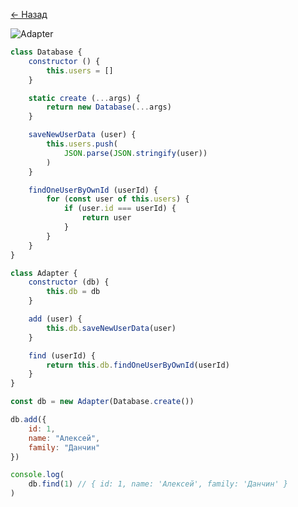 [← Назад](/README.md "Вернуться на главную страницу")

![Adapter](https://hsto.org/getpro/habr/post_images/4ae/931/8d8/4ae9318d8b986cf4efada94b9de54761.jpg)

```javascript
class Database {
	constructor () {
		this.users = []
	}

	static create (...args) {
		return new Database(...args)
	}

	saveNewUserData (user) {
		this.users.push(
			JSON.parse(JSON.stringify(user))
		)
	}

	findOneUserByOwnId (userId) {
		for (const user of this.users) {
			if (user.id === userId) {
				return user
			}
		}
	}
}

class Adapter {
	constructor (db) {
		this.db = db
	}

	add (user) {
		this.db.saveNewUserData(user)
	}

	find (userId) {
		return this.db.findOneUserByOwnId(userId)
	}
}

const db = new Adapter(Database.create())

db.add({
	id: 1,
	name: "Алексей",
	family: "Данчин"
})

console.log(
	db.find(1) // { id: 1, name: 'Алексей', family: 'Данчин' }
)
```